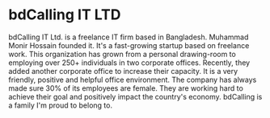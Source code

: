 # bdCalling IT LTD

bdCalling IT Ltd. is a freelance IT firm based in Bangladesh. Muhammad Monir Hossain founded it. It's a fast-growing startup based on freelance work. This organization has grown from a personal drawing-room to employing over 250+ individuals in two corporate offices. Recently, they added another corporate office to increase their capacity. It is a very friendly, positive and helpful office environment. The company has always made sure 30% of its employees are female. They are working hard to achieve their goal and positively impact the country's economy. bdCalling is a family I'm proud to belong to.
